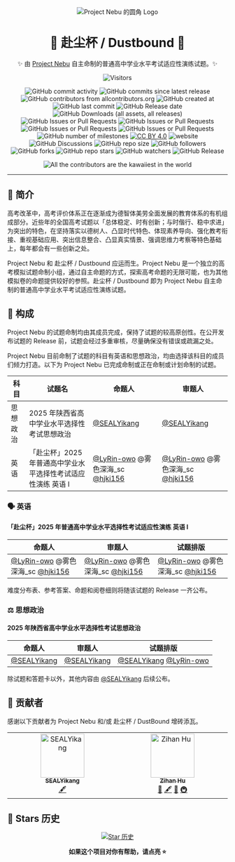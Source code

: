 <!--markdownlint-disable MD033 MD036 MD041-->

<div align="center">

<img src="./assets/logo/Project_Nebu_Logo_corner_rounded.png" alt="Project Nebu 的圆角 Logo">

# 🌌 赴尘杯 / Dustbound 🌃

✨ 由 [Project Nebu](https://github.com/ProjectNebu) 自主命制的普通高中学业水平考试适应性演练试题。✨

![Visitors](https://api.visitorbadge.io/api/combined?path=https://github.com/ProjectNebu/Dustbound&label=Visitors&countColor=%23263759&style=flat)

![GitHub commit activity](https://img.shields.io/github/commit-activity/t/ProjectNebu/Dustbound)
![GitHub commits since latest release](https://img.shields.io/github/commits-since/ProjectNebu/Dustbound/latest)
![GitHub contributors from allcontributors.org](https://img.shields.io/github/all-contributors/ProjectNebu/Dustbound)
![GitHub created at](https://img.shields.io/github/created-at/ProjectNebu/Dustbound)
![GitHub last commit](https://img.shields.io/github/last-commit/ProjectNebu/Dustbound)
![GitHub Release date](https://img.shields.io/github/release-date-pre/ProjectNebu/Dustbound)
![GitHub Downloads (all assets, all releases)](https://img.shields.io/github/downloads/ProjectNebu/Dustbound/total)
![GitHub Issues or Pull Requests](https://img.shields.io/github/issues/ProjectNebu/Dustbound)
![GitHub Issues or Pull Requests](https://img.shields.io/github/issues-closed/ProjectNebu/Dustbound)
![GitHub Issues or Pull Requests](https://img.shields.io/github/issues-pr/ProjectNebu/Dustbound)
![GitHub Issues or Pull Requests](https://img.shields.io/github/issues-pr-closed/ProjectNebu/Dustbound)
![GitHub number of milestones](https://img.shields.io/github/milestones/all/ProjectNebu/Dustbound)
[![CC BY 4.0](https://img.shields.io/badge/License-CC_BY_4.0-blue.svg)](https://creativecommons.org/licenses/by/4.0)
![website](https://img.shields.io/website?url=https%3A%2F%2Fnebu.lyrin-owo.top%2F)
![GitHub Discussions](https://img.shields.io/github/discussions/ProjectNebu/Dustbound)
![GitHub repo size](https://img.shields.io/github/repo-size/ProjectNebu/Dustbound)
![GitHub followers](https://img.shields.io/github/followers/ProjectNebu)
![GitHub forks](https://img.shields.io/github/forks/ProjectNebu/Dustbound)
![GitHub repo stars](https://img.shields.io/github/stars/ProjectNebu/Dustbound)
![GitHub watchers](https://img.shields.io/github/watchers/ProjectNebu/Dustbound)
![GitHub Release](https://img.shields.io/github/v/release/ProjectNebu/Dustbound?include_prereleases)

![All the contributors are the kawaiiest in the world](https://img.shields.io/badge/All%20the%20contributors-are%20the%20kawaiiest%20in%20the%20world-green)

</div>

---

## 📖 简介

高考改革中，高考评价体系正在逐渐成为德智体美劳全面发展的教育体系的有机组成部分。近些年的全国高考试题以「总体稳定、时有创新；与时偕行、稳中求进」为突出的特色，在坚持落实以德树人、凸显时代特色、体现素养导向、强化教考衔接、重视基础应用、突出信息整合、凸显真实情景、强调思维力考察等特色基础上，每年都会有一些创新之处。

Project Nebu 和 赴尘杯 / Dustbound 应运而生。Project Nebu 是一个独立的高考模拟试题命制小组，通过自主命题的方式，探索高考命题的无限可能，也为其他模拟卷的命题提供较好的参照。赴尘杯 / Dustbound 即为 Project Nebu 自主命制的普通高中学业水平考试适应性演练试题。

## 🧩 构成

Project Nebu 的试题命制均由其成员完成，保持了试题的较高原创性。在公开发布试题的 Release 前，试题会经过多重审核，尽量确保没有错误或疏漏之处。

Project Nebu 目前命制了试题的科目有英语和思想政治，均由选择该科目的成员们倾力打造。以下为 Project Nebu 已完成命制或正在命制或计划命制的试题。

| 科目     | 试题名                                                     | 命题人                                                                                          | 审题人                                                                                          |
| -------- | ---------------------------------------------------------- | ----------------------------------------------------------------------------------------------- | ----------------------------------------------------------------------------------------------- |
| 思想政治 | 2025 年陕西省高中学业水平选择性考试思想政治                | [@SEALYikang](https://github.com/SEALYikang)                                                    | [@SEALYikang](https://github.com/SEALYikang)                                                    |
| 英语     | 「赴尘杯」2025 年普通高中学业水平选择性考试适应性演练 英语 I | [@LyRin-owo](https://github.com/LyRin-owo) @雾色深海\_sc [@hjki156](https://github.com/hjki156) | [@LyRin-owo](https://github.com/LyRin-owo) @雾色深海\_sc [@hjki156](https://github.com/hjki156) |

### 🗣️ 英语

#### 「赴尘杯」2025 年普通高中学业水平选择性考试适应性演练 英语 I

| 命题人                                                                                          | 审题人                                                                                          | 试题排版                                                                                        |
| ----------------------------------------------------------------------------------------------- | ----------------------------------------------------------------------------------------------- | ----------------------------------------------------------------------------------------------- |
| [@LyRin-owo](https://github.com/LyRin-owo) @雾色深海\_sc [@hjki156](https://github.com/hjki156) | [@LyRin-owo](https://github.com/LyRin-owo) @雾色深海\_sc [@hjki156](https://github.com/hjki156) | [@LyRin-owo](https://github.com/LyRin-owo) @雾色深海\_sc [@hjki156](https://github.com/hjki156) |

难度分布表、参考答案、命题和阅卷细则将随该试题的 Release 一齐公布。

### ⚖️ 思想政治

#### 2025 年陕西省高中学业水平选择性考试思想政治

| 命题人                                       | 审题人                                       | 试题排版                                                     |
| -------------------------------------------- | -------------------------------------------- | ------------------------------------------------------------ |
| [@SEALYikang](https://github.com/SEALYikang) | [@SEALYikang](https://github.com/SEALYikang) | [@SEALYikang](https://github.com/SEALYikang) [@LyRin-owo](https://github.com/LyRin-owo) |

除试题和答题卡以外，其他内容由 [@SEALYikang](https://github.com/SEALYikang) 后续公布。

## 🤝 贡献者

感谢以下贡献者为 Project Nebu 和/或 赴尘杯 / DustBound 增砖添瓦。

<!-- ALL-CONTRIBUTORS-LIST:START - Do not remove or modify this section -->
<!-- prettier-ignore-start -->
<!-- markdownlint-disable -->
<table>
  <tbody>
    <tr>
      <td align="center" valign="top" width="14.28%"><a href="https://github.com/SEALYikang"><img src="https://avatars.githubusercontent.com/u/63947079?v=4?s=100" width="100px;" alt="SEALYikang"/><br /><sub><b>SEALYikang</b></sub></a><br /><a href="#content-SEALYikang" title="Content">🖋</a></td>
      <td align="center" valign="top" width="14.28%"><a href="https://github.com/hjki156"><img src="https://avatars.githubusercontent.com/u/56503764?v=4?s=100" width="100px;" alt="Zihan Hu"/><br /><sub><b>Zihan Hu</b></sub></a><br /><a href="#tool-hjki156" title="Tools">🔧</a> <a href="#content-hjki156" title="Content">🖋</a> <a href="#ideas-hjki156" title="Ideas, Planning, & Feedback">🤔</a> <a href="#infra-hjki156" title="Infrastructure (Hosting, Build-Tools, etc)">🚇</a></td>
    </tr>
  </tbody>
</table>

<!-- markdownlint-restore -->
<!-- prettier-ignore-end -->

<!-- ALL-CONTRIBUTORS-LIST:END -->
<!--markdownlint-disable MD033 MD036 MD041-->

## 🌟 Stars 历史

<div align="center">

[![Star 历史](https://starchart.cc/ProjectNebu/Dustbound.svg?variant=adaptive)](https://starchart.cc/Awesome-Iwb/Awesome-Iwb/stargazers)

**如果这个项目对你有帮助，请点亮 ⭐**

</div>

